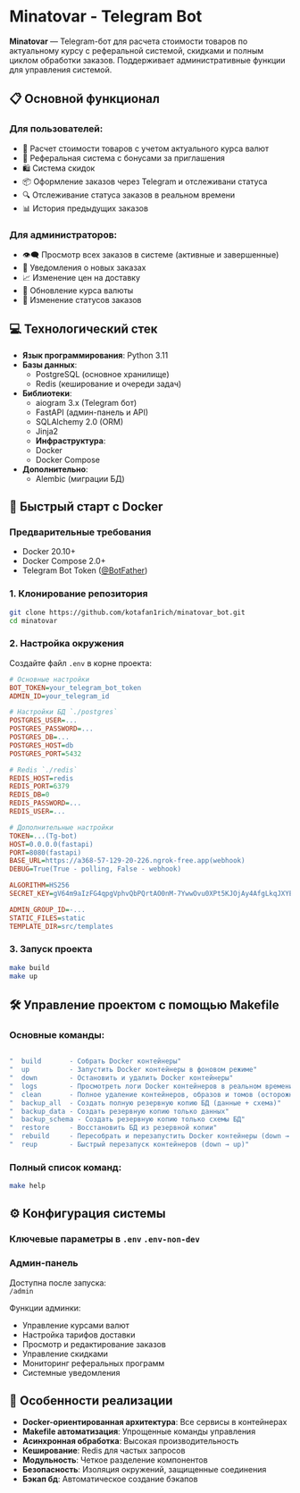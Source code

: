 # Minatovar - Telegram Bot

**Minatovar** — Telegram-бот для расчета стоимости товаров по актуальному курсу с реферальной системой, скидками и полным циклом обработки заказов. Поддерживает административные функции для управления системой.

## 📋 Основной функционал

### Для пользователей:
- 🧮 Расчет стоимости товаров с учетом актуального курса валют
- 🎁 Реферальная система с бонусами за приглашения
- 🛍️ Система скидок
- 📦 Оформление заказов через Telegram и отслеживани статуса
- 🔍 Отслеживание статуса заказов в реальном времени
- 📊 История предыдущих заказов

### Для администраторов:
- 👁‍🗨 Просмотр всех заказов в системе (активные и завершенные)
- 🔔 Уведомления о новых заказах
- 📈 Изменение цен на доставку
- 💱 Обновление курса валюты
- 🚦 Изменение статусов заказов

## 💻 Технологический стек
- **Язык программирования**: Python 3.11
- **Базы данных**: 
  - PostgreSQL (основное хранилище)
  - Redis (кеширование и очереди задач)
- **Библиотеки**:
  - aiogram 3.x (Telegram бот)
  - FastAPI (админ-панель и API)
  - SQLAlchemy 2.0 (ORM)
  - Jinja2 
  - **Инфраструктура**:
  - Docker
  - Docker Compose
- **Дополнительно**:
  - Alembic (миграции БД)

## 🚀 Быстрый старт с Docker

### Предварительные требования
- Docker 20.10+
- Docker Compose 2.0+
- Telegram Bot Token ([@BotFather](https://t.me/BotFather))

### 1. Клонирование репозитория
```bash
git clone https://github.com/kotafan1rich/minatovar_bot.git
cd minatovar
```

### 2. Настройка окружения
Создайте файл `.env` в корне проекта:
```ini
# Основные настройки
BOT_TOKEN=your_telegram_bot_token
ADMIN_ID=your_telegram_id

# Настройки БД `./postgres`
POSTGRES_USER=...
POSTGRES_PASSWORD=...
POSTGRES_DB=...
POSTGRES_HOST=db
POSTGRES_PORT=5432

# Redis `./redis`
REDIS_HOST=redis
REDIS_PORT=6379
REDIS_DB=0
REDIS_PASSWORD=...
REDIS_USER=...

# Дополнительные настройки
TOKEN=...(Tg-bot)
HOST=0.0.0.0(fastapi)
PORT=8080(fastapi)
BASE_URL=https://a368-57-129-20-226.ngrok-free.app(webhook)
DEBUG=True(True - polling, False - webhook)

ALGORITHM=HS256
SECRET_KEY=gV64m9aIzFG4qpgVphvQbPQrtAO0nM-7YwwOvu0XPt5KJOjAy4AfgLkqJXYEt

ADMIN_GROUP_ID=-...
STATIC_FILES=static
TEMPLATE_DIR=src/templates
```

### 3. Запуск проекта
```bash
make build
make up
```


## 🛠 Управление проектом с помощью Makefile

### Основные команды:
```bash

"  build       - Собрать Docker контейнеры"
"  up          - Запустить Docker контейнеры в фоновом режиме"
"  down        - Остановить и удалить Docker контейнеры"
"  logs        - Просмотреть логи Docker контейнеров в реальном времени"
"  clean       - Полное удаление контейнеров, образов и томов (осторожно!)"
"  backup_all  - Создать полную резервную копию БД (данные + схема)"
"  backup_data - Создать резервную копию только данных"
"  backup_schema - Создать резервную копию только схемы БД"
"  restore     - Восстановить БД из резервной копии"
"  rebuild     - Пересобрать и перезапустить Docker контейнеры (down → build → up)"
"  reup        - Быстрый перезапуск контейнеров (down → up)"
```

### Полный список команд:
```bash
make help
```

## ⚙️ Конфигурация системы

### Ключевые параметры в `.env` `.env-non-dev`


### Админ-панель
Доступна после запуска:  
`/admin`

Функции админки:
- Управление курсами валют
- Настройка тарифов доставки
- Просмотр и редактирование заказов
- Управление скидками
- Мониторинг реферальных программ
- Системные уведомления



## 🌟 Особенности реализации
- **Docker-ориентированная архитектура**: Все сервисы в контейнерах
- **Makefile автоматизация**: Упрощенные команды управления
- **Асинхронная обработка**: Высокая производительность
- **Кеширование**: Redis для частых запросов
- **Модульность**: Четкое разделение компонентов
- **Безопасность**: Изоляция окружений, защищенные соединения
- **Бэкап бд**: Автоматическое создание бэкапов 